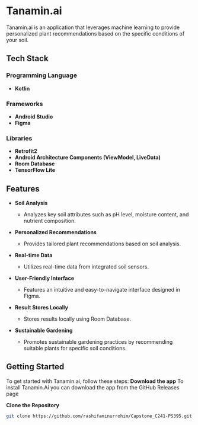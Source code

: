 # Tanamin.ai

Tanamin.ai is an application that leverages machine learning to provide personalized plant recommendations based on the specific conditions of your soil.

## Tech Stack

### Programming Language
- **Kotlin**

### Frameworks
- **Android Studio**
- **Figma**

### Libraries
- **Retrofit2**
- **Android Architecture Components (ViewModel, LiveData)**
- **Room Database**
- **TensorFlow Lite**

## Features

- **Soil Analysis**
  - Analyzes key soil attributes such as pH level, moisture content, and nutrient composition.

- **Personalized Recommendations**
  - Provides tailored plant recommendations based on soil analysis.

- **Real-time Data**
  - Utilizes real-time data from integrated soil sensors.

- **User-Friendly Interface**
  - Features an intuitive and easy-to-navigate interface designed in Figma.

- **Result Stores Locally**
  - Stores results locally using Room Database.

- **Sustainable Gardening**
  - Promotes sustainable gardening practices by recommending suitable plants for specific soil conditions.

## Getting Started

To get started with Tanamin.ai, follow these steps:
 **Download the app** 
   To install Tanamin.Ai you can download the app from the GitHub Releases page

 **Clone the Repository**
   ```bash
   git clone https://github.com/rashifaminurrohim/Capstone_C241-PS395.git
